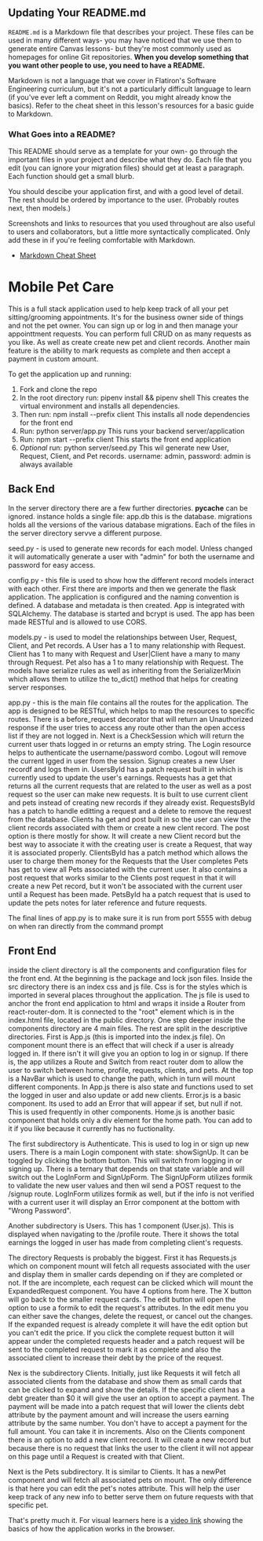 
## Updating Your README.md

`README.md` is a Markdown file that describes your project. These files can be
used in many different ways- you may have noticed that we use them to generate
entire Canvas lessons- but they're most commonly used as homepages for online
Git repositories. **When you develop something that you want other people to
use, you need to have a README.**

Markdown is not a language that we cover in Flatiron's Software Engineering
curriculum, but it's not a particularly difficult language to learn (if you've
ever left a comment on Reddit, you might already know the basics). Refer to the
cheat sheet in this lesson's resources for a basic guide to Markdown.

### What Goes into a README?

This README should serve as a template for your own- go through the important
files in your project and describe what they do. Each file that you edit (you
can ignore your migration files) should get at least a paragraph. Each function
should get a small blurb.

You should descibe your application first, and with a good level of detail. The
rest should be ordered by importance to the user. (Probably routes next, then
models.)

Screenshots and links to resources that you used throughout are also useful to
users and collaborators, but a little more syntactically complicated. Only add
these in if you're feeling comfortable with Markdown.


- [Markdown Cheat Sheet](https://www.markdownguide.org/cheat-sheet/)



# Mobile Pet Care

This is a full stack application used to help keep track of all your pet sitting/grooming appointments.
It's for the business owner side of things and not the pet owner.  You can sign up or log in and 
then manage your appointtment requests.  You can perform full CRUD on as many requests as you like. 
As well as create create new pet and client records.  Another main feature is the ability to mark requests 
as complete and then accept a payment in custom amount.

To get the application up and running:

1. Fork and clone the repo
2. In the root directory run: pipenv install && pipenv shell
    This creates the virtual environment and installs all dependencies.
3. Then run: npm install --prefix client
    This installs all node dependencies for the front end
4. Run: python server/app.py 
    This runs your backend server/application
5. Run: npm start --prefix client
    This starts the front end application
6. *Optional* run: python server/seed.py
    This wil generate new User, Request, Client, and Pet records.
    username: admin, password: admin is always available

## Back End

In the server directory there are a few further directories. __pycache__ can be ignored.
instance holds a single file: app.db this is the database. migrations holds all the versions of the various 
database migrations.  Each of the files in the server directory servve a different purpose. 

seed.py - is used to generate new records for each model. Unless changed it will automatically generate 
a user with "admin" for both the username and password for easy access.

config.py - this file is used to show how the different record models interact with each other.  First there are imports 
and then we generate the flask application.  The application is configured and the naming convention is defined.
A database and metadata is then created. App is integrated with SQLAlchemy. The database is started and bcrypt is used.
The app has been made RESTful and is allowed to use CORS.

models.py - is used to model the relationships between User, Request, Client, and Pet records.
A User has a 1 to many relationship with Request. Client has 1 to many with Request and User|Client have a many to many through Request. Pet also has a 1 to many relationship with Request.
The models have serialize rules as well as inheriting from the SerializerMixin which allows them to utilize the to_dict() method that helps for creating server responses.

app.py - this is the main file contains all the routes for the application. The app is designed to be RESTful, which helps to map the resources to specific routes.  There is a before_request decorator that will return an Unauthorized response if the user tries to access any route other than the open access list if they are not logged in.  Next is a CheckSession which will return the current user thats logged in or returns an empty string.
    The Login resource helps to authenticate the username/password combo.
    Logout will remove the current lgged in user from the session.
    Signup creates a new User recordf and logs them in.
    UsersById has a patch request built in which is currently used to update the user's earnings.
    Requests has a get that returns all the current requests that are related to the user as well  as a post request so the user can make new requests.  It is built to use current client and pets instead of creating new records if they already exist.
    RequestsById has a patch to handle editting a request and a delete to remove the request from the database.
    Clients ha get and post built in so the user can view the client records associated with them or create a new clent record.  The post option is there mostly for show.  It will create a new Client record but the best way to associate it with the creating user is create a Request, that way it is associated properly.
    ClientsById has a patch method which allows the user to charge them money for the Requests that the User completes
    Pets has get to view all Pets associated with the current user.  It also contains a post request that works similar to the Clients post request in that it will create a new Pet record, but it won't be associated with the current user until a Request has been made.
    PetsById ha a patch request that is used to update the pets notes for later reference and future requests.

The final lines of app.py is to make sure it is run from port 5555 with debug on when ran directly from the command prompt

## Front End

inside the client directory is all the components and configuration files for the front end. At the beginning is the package and lock json files.  Inside the src directory there is an index css and js file. Css is for the styles which is imported in several places throughout the application.  The js file is used to anchor the front end application to html and wraps it inside a Router from react-router-dom.  It is connected to the "root" element which is in the index.html file, located in the public directory.  One step deeper inside the components directory are 4 main files.  The rest are split in the descriptive directories.  First is App.js (this is imported into the index.js file).  On component mount there is an effect that will check if a user is already logged in.  If there isn't it will give you an option to log in or signup.  If there is, the app utilizes a Route and Switch from react router dom to allow the user to switch between home, profile, requests, clients, and pets.  At the top is a NavBar which is used to change the path, which in turn will mount different components.  In App.js there is also state and functions used to set the logged in user and also update or add new clients. Error.js is a basic component.  Its used to add an Error that will appear if set, but null if not.  This is used frequently in other components.  Home.js is another basic component that holds only a div element for the home path.  You can add to it if you like because it currently has no fuctionality.

The first subdirectory is Authenticate.  This is used to log in or sign up new users. There is a main Login component with state: showSignUp.  It can be toggled by clicking the bottom button.  This will switch from logging in or signing up.  There is a ternary that depends on that state variable and will switch out the LogInForm and SignUpForm.  The SignUpForm utilizes formik to validate the new user values and then wil send a POST request to the /signup route.  LogInForm utilizes formik as well, but if the info is not verified with a current user it will display an Error component at the bottom with "Wrong Password".

Another subdirectory is Users.  This has 1 component (User.js).  This is displayed when navigating to the /profile route.  There it shows the total earnings the logged in user has made from completing client's requests.

The directory Requests is probably the biggest.  First it has Requests.js which on component mount will fetch all requests associated with the user and display them in smaller cards depending on if they are completed or not.  If the are incomplete, each request can be clicked which will mount the ExpandedRequest component. You have 4 options from here.  The X button will go back to the smaller request cards. The edit button will open the option to use a formik to edit the request's attributes.  In the edit menu you can either save the changes, delete the request, or cancel out the changes.  If the expanded request is already complete it will have the edit option but you can't edit the price.  If you click the complete request button it will appear under the completed requests header and a patch request will be sent to the completed request to mark it as complete and also the associated client to increase their debt by the price of the request.

Nex is the subdirectory Clients.  Initially, just like Requests it will fetch all associated clients from the database and show them as small cards that can be clicked to expand and show the details.  If the specific client has a debt greater than $0 it will give the user an option to accept a payment.  The payment will be made into a patch request that will lower the clients debt attribute by the payment amount and will increase the users earning attribute by the same number.  You don't have to accept a payment for the full amount.  You can take it in increments.  Also on the Clients component there is an option to add a new client record.  It will create a new record but because there is no request that links the user to the client it will not appear on this page until a Request is created with that Client.

Next is the Pets subdirectory.  It is similar to Clients.  It has a newPet component and will fetch all associated pets on mount.  The only difference is that here you can edit the pet's notes attribute.  This will help the user keep track of any new info to better serve them on future requests with that specific pet.

That's pretty much it.  For visual learners here is a [video link](https://youtu.be/hU_x9Jdj1Fs) showing the basics of how the application works in the browser.